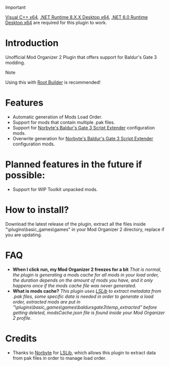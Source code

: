 
> [!IMPORTANT]
> [Visual C++ x64](https://aka.ms/vs/17/release/vc_redist.x64.exe), [.NET Runtime 8.X.X Desktop x64](https://dotnet.microsoft.com/en-us/download/dotnet/8.0), [.NET 6.0 Runtime Desktop x64](https://dotnet.microsoft.com/en-us/download/dotnet/thank-you/runtime-desktop-6.0.30-windows-x64-installer) are required for this plugin to work.

# Introduction
Unofficial Mod Organizer 2 Plugin that offers support for Baldur's Gate 3 modding.

> [!NOTE]
> Using this with [Root Builder](https://www.nexusmods.com/skyrimspecialedition/mods/31720) is recommended!

# Features
- Automatic generation of Mods Load Order.
- Support for mods that contain multiple .pak files.
- Support for [Norbyte's Baldur's Gate 3 Script Extender](https://github.com/Norbyte/bg3se) configuration mods.
- Overwrite generation for [Norbyte's Baldur's Gate 3 Script Extender](https://github.com/Norbyte/bg3se) configuration mods.

# Planned features in the future if possible:
- Support for WIP Toolkit unpacked mods.

# How to install?
Download the latest release of the plugin, extract all the files inside "\plugins\basic_games\games" in your Mod Organizer 2 directory, replace if you are updating.

# FAQ
- **When I click run, my Mod Organizer 2 freezes for a bit**
*That is normal, the plugin is generating a mods cache for all mods in your load order, the duration depends on the amount of mods you have, and it only happens once if the mods cache file was never generated.*
- **What is mods cache?**
*This plugin uses [LSLib](https://github.com/Norbyte/lslib) to extract metadata from .pak files, some specific data is needed in order to generate a load order, extracted mods are put in "\plugins\basic_games\games\baldursgate3\temp_extracted" before getting deleted, modsCache.json file is found inside your Mod Organizer 2 profile.*


# Credits
- Thanks to [Norbyte](https://github.com/Norbyte) for [LSLib](https://github.com/Norbyte/lslib), which allows this plugin to extract data from pak files in order to manage load order.


 
